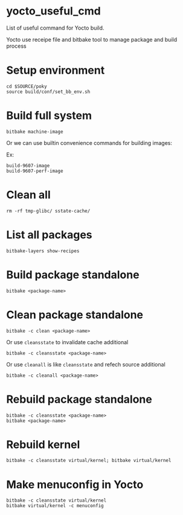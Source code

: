 # yocto_useful_cmd
List of useful command for Yocto build.

Yocto use receipe file and bitbake tool to manage package and build process

# Setup environment
```
cd $SOURCE/poky
source build/conf/set_bb_env.sh
```

# Build full system
`bitbake machine-image`

Or we can use builtin convenience commands for building images:

Ex:
```
build-9607-image
build-9607-perf-image
```

# Clean all
`rm -rf tmp-glibc/ sstate-cache/`

# List all packages
`bitbake-layers show-recipes`

# Build package standalone
`bitbake <package-name>`

# Clean package standalone
`bitbake -c clean <package-name>`

Or use `cleansstate` to invalidate cache additional

`bitbake -c cleansstate <package-name>`

Or use `cleanall` is like `cleansstate` and refech source additional

`bitbake -c cleanall <package-name>`

# Rebuild package standalone
```
bitbake -c cleansstate <package-name>
bitbake <package-name>
```

# Rebuild kernel
`bitbake -c cleansstate virtual/kernel; bitbake virtual/kernel`

# Make menuconfig in Yocto
```
bitbake -c cleansstate virtual/kernel
bitbake virtual/kernel -c menuconfig
```

